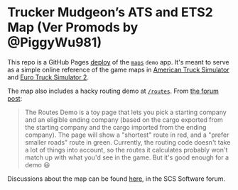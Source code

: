 # Trucker Mudgeon’s ATS and ETS2 Map (Ver Promods by @PiggyWu981)

This repo is a GitHub Pages [deploy](https://truckermudgeon.github.io) of the [`maps`](https://github.com/truckermudgeon/maps) `demo` app. It's meant to serve as a simple online reference 
of the game maps in [American Truck Simulator](https://americantrucksimulator.com/) and [Euro Truck Simulator 2](https://eurotrucksimulator2.com/).

The map also includes a hacky routing demo at [`/routes`](https://truckermudgeon.github.io/routes). 
From [the forum post](https://forum.scssoft.com/viewtopic.php?p=1899929#p1899929):

> The Routes Demo is a toy page that lets you pick a starting company and an eligible ending company (based on the cargo exported from the starting
> company and the cargo imported from the ending company). The page will show a "shortest" route in red, and a "prefer smaller roads" route in green.
> Currently, the routing code doesn't take a lot of things into account, so the routes it calculates probably won't match up with what you'd see in the game.
> But it's good enough for a demo 😆

Discussions about the map can be found [here](https://forum.scssoft.com/viewtopic.php?t=318267), in the SCS Software forum.
